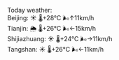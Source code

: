 Today weather:  
Beijing: ☀️ 🌡️+28°C 🌬️↑11km/h  
Tianjin: 🌦 🌡️+26°C 🌬️←15km/h  
Shijiazhuang: ☀️ 🌡️+24°C 🌬️→11km/h  
Tangshan: ☀️ 🌡️+26°C 🌬️←11km/h  
